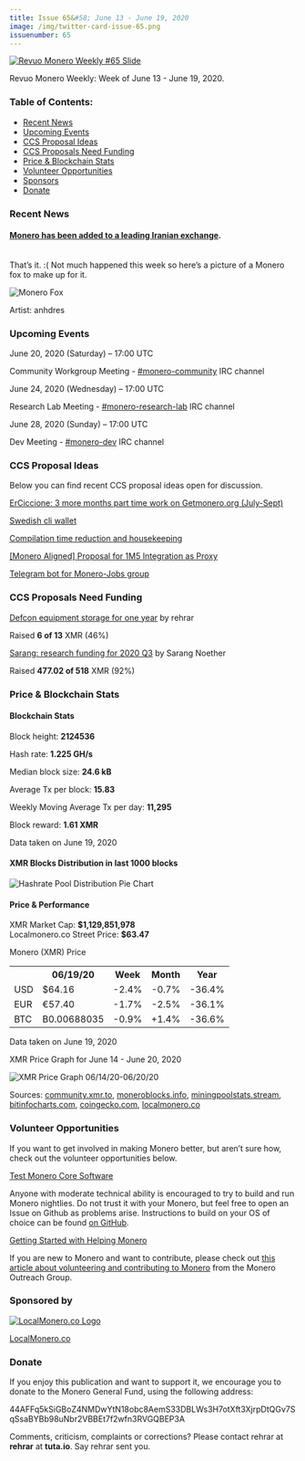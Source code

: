 ```yaml
---
title: Issue 65&#58; June 13 - June 19, 2020
image: /img/twitter-card-issue-65.png
issuenumber: 65
---
```

[<img src="/img/img-issue65.png" alt="Revuo Monero Weekly #65 Slide" class="img-lead">](/issue-65.html)

<p class="text-lead">Revuo Monero Weekly: Week of June 13 - June 19, 2020.</p>
<!--more-->

<h3>Table of Contents:</h3>
<ul class="contents">
    <li><a href="#news">Recent News</a></li>
    <li><a href="#events">Upcoming Events</a></li>
    <li><a href="#ideas">CCS Proposal Ideas</a></li>
    <li><a href="#proposals">CCS Proposals Need Funding</a></li>
    <li><a href="#stats">Price & Blockchain Stats</a></li>
    <li><a href="#volunteer">Volunteer Opportunities</a></li>
    <li><a href="#sponsor">Sponsors</a></li>
    <li><a href="#donate">Donate</a></li>
</ul>

<h3 id="news">Recent News</h3>

<div class="newsbyte">
    <h4><a href="https://www.reddit.com/r/Monero/comments/hanm6l/xmr_added_to_leading_iranian_exchange/" target="_blank">Monero has been added to a leading Iranian exchange</a>.</h4>
</div>

<p style="padding-top: 1rem;">That’s it. :( Not much happened this week so here’s a picture of a Monero fox to make up for it.</p>

<p><img src="/img/monerofox.png" alt="Monero Fox" /></p>
<p class="note">Artist: anhdres</p>


<h3 id="events">Upcoming Events</h3>

<div class="event">
    <p class="date" markdown="1">June 20, 2020 (Saturday) – 17:00 UTC</p>
    <p markdown="1">Community Workgroup Meeting - <a href="irc://chat.freenode.net/#monero-community" target="_blank">#monero-community</a> IRC channel</p>
</div>

<div class="event">
    <p class="date" markdown="1">June 24, 2020 (Wednesday) – 17:00 UTC</p>
    <p markdown="1">Research Lab Meeting - <a href="irc://chat.freenode.net/#monero-research-lab" target="_blank">#monero-research-lab</a> IRC channel</p>
</div>

<div class="event">
    <p class="date" markdown="1">June 28, 2020 (Sunday) – 17:00 UTC</p>
    <p markdown="1">Dev Meeting - <a href="irc://chat.freenode.net/#monero-dev" target="_blank">#monero-dev</a> IRC channel</p>
</div>

<h3 id="ideas">CCS Proposal Ideas</h3>

<p>Below you can find recent CCS proposal ideas open for discussion.</p>

<div class="proposal">
<p><a href="https://repo.getmonero.org/monero-project/ccs-proposals/-/merge_requests/153" target="_blank">ErCiccione: 3 more months part time work on Getmonero.org (July-Sept)</a></p>
</div>

<div class="proposal">
<p><a href="https://repo.getmonero.org/monero-project/ccs-proposals/-/merge_requests/147" target="_blank">Swedish cli wallet</a></p>
</div>

<div class="proposal">
<p><a href="https://repo.getmonero.org/monero-project/ccs-proposals/-/merge_requests/138" target="_blank">Compilation time reduction and housekeeping</a></p>
</div>

<div class="proposal">
<p><a href="https://repo.getmonero.org/monero-project/ccs-proposals/-/merge_requests/127" target="_blank">[Monero Aligned] Proposal for 1M5 Integration as Proxy</a></p>
</div>

<div class="proposal">
<p><a href="https://repo.getmonero.org/monero-project/ccs-proposals/merge_requests/91" target="_blank">Telegram bot for Monero-Jobs group</a></p>
</div>

<h3 id="proposals">CCS Proposals Need Funding</h3>

<div class="proposal">
    <p><a href="https://ccs.getmonero.org/proposals/defcon-storage.html" target="_blank">Defcon equipment storage for one year</a> by rehrar</p>
    <p>Raised <b>6 of 13</b> XMR (46%)</p>
</div>

<div class="proposal">
    <p><a href="https://ccs.getmonero.org/proposals/sarang-2020-q3.html" target="_blank">Sarang: research funding for 2020 Q3</a> by Sarang Noether</p>
    <p>Raised <b>477.02 of 518</b> XMR (92%)</p>
</div>

<h3 id="stats">Price & Blockchain Stats</h3>

<h4 class="stat">Blockchain Stats</h4>

<div class="bcstats">
    <p>Block height: <b>2124536</b></p>
    <p>Hash rate: <b>1.225 GH/s</b></p>
    <p>Median block size: <b>24.6 kB</b></p>
    <p>Average Tx per block: <b>15.83</b></p>
    <p>Weekly Moving Average Tx per day: <b>11,295</b></p>
    <p>Block reward: <b>1.61 XMR</b></p>
</div>
<p class="note">Data taken on June 19, 2020</p>

<h4 class="stat">XMR Blocks Distribution in last 1000 blocks</h4>
<p><img src="/img/hashrate-pool-distribution-0619.png" alt="Hashrate Pool Distribution Pie Chart"/></p>

<h4 class="stat">Price & Performance</h4>

<div class="price-intro">XMR Market Cap: <b>$1,129,851,978</b><br>Localmonero.co Street Price: <b>$63.47</b></div>

<p class="table-title">Monero (XMR) Price</p>
<table class="price-table">
  <tr class="row1">
    <th></th>
    <th>06/19/20</th>
    <th>Week</th>
    <th>Month</th>
    <th>Year</th>
  </tr>
  <tr>
    <td data-th="XMR to">USD</td>
    <td data-th="06/19/20">$64.16</td>
    <td data-th="Week" class="red">-2.4%</td>
    <td data-th="Month" class="red">-0.7%</td>
    <td data-th="Year" class="red">-36.4%</td>
  </tr>
  <tr class="row3">
    <td data-th="XMR to">EUR</td>
    <td data-th="06/19/20">€57.40</td>
    <td data-th="Week" class="red">-1.7%</td>
    <td data-th="Month" class="red">-2.5%</td>
    <td data-th="Year" class="red">-36.1%</td>
  </tr>
  <tr>
    <td data-th="XMR to">BTC</td>
    <td data-th="06/19/20">B0.00688035</td>
    <td data-th="Week" class="red">-0.9%</td>
    <td data-th="Month" class="green">+1.4%</td>
    <td data-th="Year" class="red">-36.6%</td>
  </tr>
</table>
<p class="note">Data taken on June 19, 2020</p>

<p class="table-title">XMR Price Graph for June 14 - June 20, 2020</p>

![XMR Price Graph 06/14/20-06/20/20](/img/weekly-chart-0619.png "XMR Price Graph 06/14/20-06/20/20") 

Sources: <a href="https://community.xmr.to/explorer/mainnet/" target="_blank">community.xmr.to</a>, <a href="https://moneroblocks.info/stats/transaction-stats" target="_blank">moneroblocks.info</a>, <a href="https://miningpoolstats.stream/monero" target="_blank">miningpoolstats.stream</a>, <a href="https://bitinfocharts.com/monero/" target="_blank">bitinfocharts.com</a>, <a href="https://www.coingecko.com/" target="_blank">coingecko.com</a>, <a href="https://localmonero.co/" target="_blank">localmonero.co</a>

<h3 id="volunteer">Volunteer Opportunities</h3>

<p>If you want to get involved in making Monero better, but aren’t sure how, check out the volunteer opportunities below.</p>

<div class="newsbyte">
    <p class="date"><a href="https://github.com/monero-project/monero" target="_blank">Test Monero Core Software</a></p>
    <p>Anyone with moderate technical ability is encouraged to try to build and run Monero nightlies. Do not trust it with your Monero, but feel free to open an Issue on Github as problems arise. Instructions to build on your OS of choice can be found <a href="https://github.com/monero-project/monero#compiling-monero-from-source" target="_blank">on GitHub</a>. </p>
</div>

<div class="newsbyte">
    <p class="date"><a href="https://github.com/monero-project/monero" target="_blank">Getting Started with Helping Monero</a></p>
    <p>If you are new to Monero and want to contribute, please check out <a href="https://www.monerooutreach.org/stories/getting-started-helping-monero.php" target="_blank">this article about volunteering and contributing to Monero</a> from the Monero Outreach Group. </p>
</div>

<h3 id="sponsor">Sponsored by</h3>

<p><a href="https://localmonero.co/" target="_blank"><img src="/img/localmonero-logo.png" alt="LocalMonero.co Logo" class="localmonero"></a></p>

<p class="text-center"><a href="https://localmonero.co/" target="_blank">LocalMonero.co</a></p>

<h3 id="donate">Donate</h3>

<p markdown="1">If you enjoy this publication and want to support it, we encourage you to donate to the Monero General Fund, using the following address:</p>

<p class="address" markdown="1">44AFFq5kSiGBoZ4NMDwYtN18obc8AemS33DBLWs3H7otXft3XjrpDtQGv7SqSsaBYBb98uNbr2VBBEt7f2wfn3RVGQBEP3A</p>

<!--p><a href="monero:44AFFq5kSiGBoZ4NMDwYtN18obc8AemS33DBLWs3H7otXft3XjrpDtQGv7SqSsaBYBb98uNbr2VBBEt7f2wfn3RVGQBEP3A" class="qr"><img src="/img/donate-monero.png"></a></p-->

Comments, criticism, complaints or corrections? Please contact rehrar at **rehrar** at **tuta.io**. Say rehrar sent you.